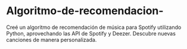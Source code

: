 # Algoritmo-de-recomendacion-
Creé un algoritmo de recomendación de música para Spotify utilizando Python, aprovechando las API de Spotify y Deezer. Descubre nuevas canciones de manera personalizada.
